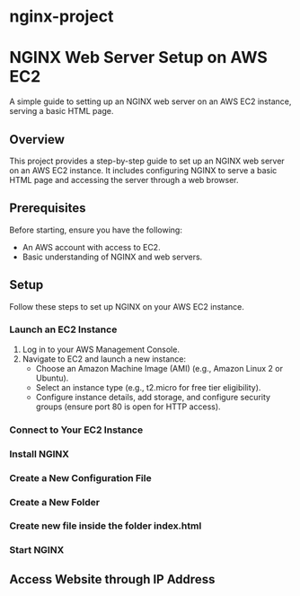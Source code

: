 # nginx-project
# NGINX Web Server Setup on AWS EC2

A simple guide to setting up an NGINX web server on an AWS EC2 instance, serving a basic HTML page.

## Overview

This project provides a step-by-step guide to set up an NGINX web server on an AWS EC2 instance. It includes configuring NGINX to serve a basic HTML page and accessing the server through a web browser.

## Prerequisites

Before starting, ensure you have the following:
- An AWS account with access to EC2.
- Basic understanding of NGINX and web servers.

## Setup

Follow these steps to set up NGINX on your AWS EC2 instance.

### Launch an EC2 Instance

1. Log in to your AWS Management Console.
2. Navigate to EC2 and launch a new instance:
   - Choose an Amazon Machine Image (AMI) (e.g., Amazon Linux 2 or Ubuntu).
   - Select an instance type (e.g., t2.micro for free tier eligibility).
   - Configure instance details, add storage, and configure security groups (ensure port 80 is open for HTTP access).

### Connect to Your EC2 Instance
### Install NGINX
### Create a New Configuration File
### Create a New Folder
### Create new file inside the folder index.html
### Start NGINX
## Access  Website through IP Address

